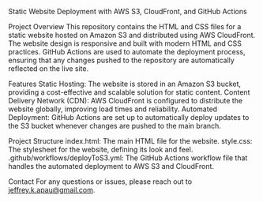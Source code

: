 Static Website Deployment with AWS S3, CloudFront, and GitHub Actions

Project Overview
This repository contains the HTML and CSS files for a static website hosted on Amazon S3 and distributed using AWS CloudFront. The website design is responsive and built with modern HTML and CSS practices. GitHub Actions are used to automate the deployment process, ensuring that any changes pushed to the repository are 
automatically reflected on the live site.

Features
Static Hosting: The website is stored in an Amazon S3 bucket, providing a cost-effective and scalable solution for static content.
Content Delivery Network (CDN): AWS CloudFront is configured to distribute the website globally, improving load times and reliability.
Automated Deployment: GitHub Actions are set up to automatically deploy updates to the S3 bucket whenever changes are pushed to the main branch.

Project Structure
index.html: The main HTML file for the website.
style.css: The stylesheet for the website, defining its look and feel.
.github/workflows/deployToS3.yml: The GitHub Actions workflow file that handles the automated deployment to AWS S3 and CloudFront.

Contact
For any questions or issues, please reach out to jeffrey.k.apau@gmail.com.


